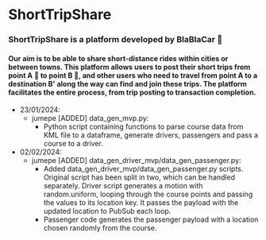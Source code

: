 # ShortTripShare
### ShortTripShare is a platform developed by BlaBlaCar 🚙
#### Our aim is to be able to share short-distance rides within cities or between towns. This platform allows users to post their short trips from point A 📍 to point B 📍, and other users who need to travel from point A to a destination B' along the way can find and join these trips. The platform facilitates the entire process, from trip posting to transaction  completion.

-   23/01/2024:
    -   jumepe [ADDED] data_gen_mvp.py:
        -   Python script containing functions to parse course data from KML file to a dataframe, generate drivers, passengers and pass a course to a driver.
-   02/02/2024:
    -   jumepe [ADDED] data_gen_driver_mvp/data_gen_passenger.py:
        -   Added data_gen_driver_mvp/data_gen_passenger.py scripts. Original script has been split in two, which can be handled separately. Driver script generates a motion with random.uniform, looping through the course points and passing the values to its location key. It passes the payload with the updated location to PubSub each loop.
        -   Passenger code generates the passenger payload with a location chosen randomly from the course.
